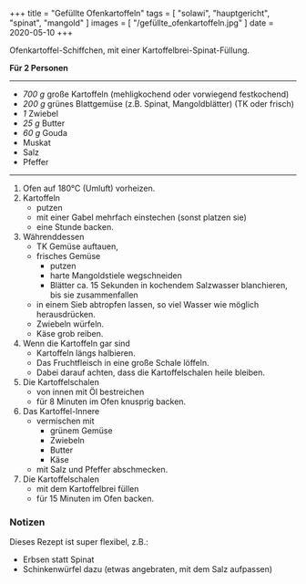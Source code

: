 +++
title = "Gefüllte Ofenkartoffeln"
tags = [ "solawi", "hauptgericht", "spinat", "mangold" ]
images = [ "/gefüllte_ofenkartoffeln.jpg" ]
date = 2020-05-10
+++

Ofenkartoffel-Schiffchen, mit einer Kartoffelbrei-Spinat-Füllung.

**Für 2 Personen**

---

- *700 g* große Kartoffeln (mehligkochend oder vorwiegend festkochend)
- *200 g* grünes Blattgemüse (z.B. Spinat, Mangoldblätter) (TK oder frisch)
- *1* Zwiebel
- *25 g* Butter
- *60 g* Gouda
- Muskat
- Salz
- Pfeffer

---

1. Ofen auf 180°C (Umluft) vorheizen.
2. Kartoffeln
   * putzen
   * mit einer Gabel mehrfach einstechen (sonst platzen sie)
   * eine Stunde backen.
3. Währenddessen
   * TK Gemüse auftauen,
   * frisches Gemüse
     * putzen
     * harte Mangoldstiele wegschneiden
     * Blätter ca. 15 Sekunden in kochendem Salzwasser blanchieren, bis sie zusammenfallen
   * in einem Sieb abtropfen lassen, so viel Wasser wie möglich herausdrücken.
   * Zwiebeln würfeln.
   * Käse grob reiben.
3. Wenn die Kartoffeln gar sind
   * Kartoffeln längs halbieren.
   * Das Fruchtfleisch in eine große Schale löffeln.
   * Dabei darauf achten, dass die Kartoffelschalen heile bleiben.
4. Die Kartoffelschalen
   * von innen mit Öl bestreichen
   * für 8 Minuten im Ofen knusprig backen.
5. Das Kartoffel-Innere
   * vermischen mit
     * grünem Gemüse
     * Zwiebeln
     * Butter
     * Käse
   * mit Salz und Pfeffer abschmecken.
6. Die Kartoffelschalen
   * mit dem Kartoffelbrei füllen
   * für 15 Minuten im Ofen backen.

### Notizen
Dieses Rezept ist super flexibel, z.B.:
* Erbsen statt Spinat
* Schinkenwürfel dazu (etwas angebraten, mit dem Salz aufpassen)
